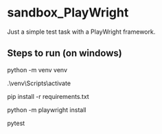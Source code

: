 # sandbox_PlayWright
Just a simple test task with a PlayWright framework.

## Steps to run (on windows)
python -m venv venv

.\venv\Scripts\activate

pip install -r requirements.txt

python -m playwright install

pytest
